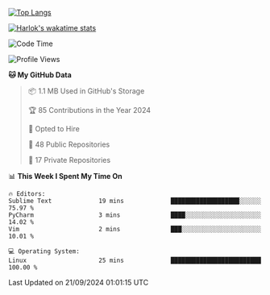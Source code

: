 [![Top Langs](https://github-readme-stats.vercel.app/api/top-langs/?username=remisiki&theme=dracula&layout=compact&hide=Jupyter%20Notebook,CSS,HTML&langs_count=10&exclude_repo=GMM-Demux-GUI)](https://github.com/anuraghazra/github-readme-stats)

[![Harlok's wakatime stats](https://github-readme-stats.vercel.app/api/wakatime?username=@remisiki&theme=dracula&layout=compact&langs_count=10&hide=other,html,css,text,json,markdown,jupyter)](https://github.com/anuraghazra/github-readme-stats)

<!--START_SECTION:waka-->
![Code Time](http://img.shields.io/badge/Code%20Time-856%20hrs%2023%20mins-blue)

![Profile Views](http://img.shields.io/badge/Profile%20Views-0-blue)

**🐱 My GitHub Data** 

> 📦 1.1 MB Used in GitHub's Storage 
 > 
> 🏆 85 Contributions in the Year 2024
 > 
> 💼 Opted to Hire
 > 
> 📜 48 Public Repositories 
 > 
> 🔑 17 Private Repositories 
 > 
📊 **This Week I Spent My Time On** 

```text
🔥 Editors: 
Sublime Text             19 mins             ███████████████████░░░░░░   75.97 % 
PyCharm                  3 mins              ████░░░░░░░░░░░░░░░░░░░░░   14.02 % 
Vim                      2 mins              ███░░░░░░░░░░░░░░░░░░░░░░   10.01 % 

💻 Operating System: 
Linux                    25 mins             █████████████████████████   100.00 % 
```


 Last Updated on 21/09/2024 01:01:15 UTC
<!--END_SECTION:waka-->

